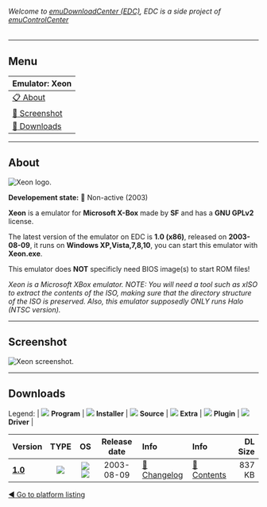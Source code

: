 ###### Welcome to [emuDownloadCenter (EDC)](https://github.com/PhoenixInteractiveNL/emuDownloadCenter/wiki/), EDC is a side project of [emuControlCenter](https://github.com/PhoenixInteractiveNL/emuControlCenter/wiki/)
***
## Menu
| **Emulator: Xeon** |
|:---------|
| [:clipboard: About](#about) |
| [:sunrise: Screenshot](#screenshot) |
| [:floppy_disk: Downloads](#downloads) |
***
## About
![](https://github.com/PhoenixInteractiveNL/emuDownloadCenter/wiki/images_emulator/xeon_logo_200.jpg "Xeon logo.")

**Developement state:** :red_circle: Non-active (2003)

**Xeon** is a emulator for **Microsoft X-Box** made by **SF** and has a **GNU GPLv2** license.

The latest version of the emulator on EDC is **1.0 (x86)**, released on **2003-08-09**, it runs on **Windows XP,Vista,7,8,10**, you can start this emulator with **Xeon.exe**.

This emulator does **NOT** specificly need BIOS image(s) to start ROM files!

_Xeon is a Microsoft XBox emulator. NOTE: You will need a tool such as xISO to extract the contents of the ISO, making sure that the directory structure of the ISO is preserved. Also, this emulator supposedly ONLY runs Halo (NTSC version)._
***
## Screenshot
![](https://raw.githubusercontent.com/PhoenixInteractiveNL/emuDownloadCenter/master/hooks/xeon/emulator_screen_01.jpg "Xeon screenshot.")
***
## Downloads
Legend:
| ![](https://raw.githubusercontent.com/wiki/PhoenixInteractiveNL/emuDownloadCenter/images_misc/icon_program_24.png) **Program** | 
![](https://raw.githubusercontent.com/wiki/PhoenixInteractiveNL/emuDownloadCenter/images_misc/icon_installer_24.png) **Installer** | 
![](https://raw.githubusercontent.com/wiki/PhoenixInteractiveNL/emuDownloadCenter/images_misc/icon_source_code_24.png) **Source** | 
![](https://raw.githubusercontent.com/wiki/PhoenixInteractiveNL/emuDownloadCenter/images_misc/icon_extra_24.png) **Extra** | 
![](https://raw.githubusercontent.com/wiki/PhoenixInteractiveNL/emuDownloadCenter/images_misc/icon_plugin_24.png) **Plugin** | 
![](https://raw.githubusercontent.com/wiki/PhoenixInteractiveNL/emuDownloadCenter/images_misc/icon_driver_24.png) **Driver** | 


| Version  | TYPE | OS | Release date  | Info       | Info       | DL Size    |
|:---------|:----:|:--:|:-------------:|:-----------|:-----------|-----------:|
| [**1.0**](https://github.com/PhoenixInteractiveNL/edc-repo0006/raw/master/xeon/1.0.7z) | ![](https://raw.githubusercontent.com/wiki/PhoenixInteractiveNL/emuDownloadCenter/images_misc/icon_program_24.png) | ![](https://raw.githubusercontent.com/wiki/PhoenixInteractiveNL/emuDownloadCenter/images_misc/logo_windows_24.png)![](https://raw.githubusercontent.com/wiki/PhoenixInteractiveNL/emuDownloadCenter/images_misc/icon_32-bit_24.png) | 2003-08-09 | [:page_facing_up: Changelog](https://github.com/PhoenixInteractiveNL/edc-repo0006/blob/master/xeon/1.0_changelog.txt) | [:mag_right: Contents](https://github.com/PhoenixInteractiveNL/edc-repo0006/blob/master/xeon/1.0_contents.txt) | 837 KB |

[:arrow_backward: Go to platform listing](https://github.com/PhoenixInteractiveNL/emuDownloadCenter/wiki/EDC-Platform-List)
